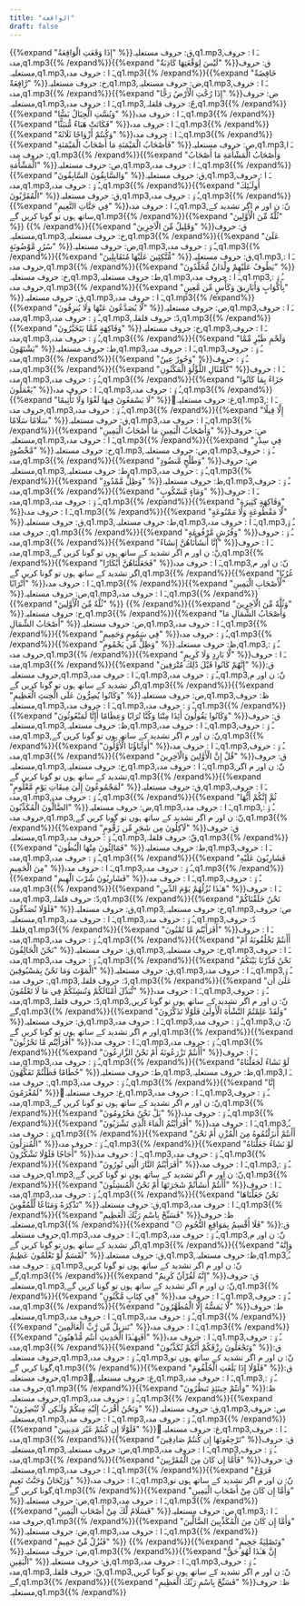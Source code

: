 ```yaml
---
title: "الواقعة"
draft: false
---
```

 {{%expand "إِذَا وَقَعَتِ الْوَاقِعَةُ" %}}ق: حروف مستعلیہ,q1.mp3,ـَ ا :  حروف مدہ,q1.mp3{{% /expand%}}{{%expand "لَيْسَ لِوَقْعَتِهَا كَاذِبَةٌ" %}}ق: حروف مستعلیہ,q1.mp3,ـَ ا :  حروف مدہ,q1.mp3{{% /expand%}}{{%expand "خَافِضَةٌ رَّافِعَةٌ" %}}خ: حروف مستعلیہ,q1.mp3,ض: حروف مستعلیہ,q1.mp3,ـَ ا :  حروف مدہ,q1.mp3{{% /expand%}}{{%expand "إِذَا رُجَّتِ الْأَرْضُ رَجًّا" %}}ض: حروف مستعلیہ,q1.mp3,ـَ ا :  حروف مدہ,q1.mp3,جّ: حروف قلقلہ,q1.mp3{{% /expand%}}{{%expand "وَبُسَّتِ الْجِبَالُ بَسًّا" %}}ـَ ا :  حروف مدہ,q1.mp3{{% /expand%}}{{%expand "فَكَانَتْ هَبَاءً مُّنبَثًّا" %}}ـَ ا :  حروف مدہ,q1.mp3{{% /expand%}}{{%expand "وَكُنتُمْ أَزْوَاجًا ثَلَاثَةً" %}}ـَ ا :  حروف مدہ,q1.mp3{{% /expand%}}{{%expand "فَأَصْحَابُ الْمَيْمَنَةِ مَا أَصْحَابُ الْمَيْمَنَةِ" %}}ص: حروف مستعلیہ,q1.mp3,ـَ ا :  حروف مدہ,q1.mp3{{% /expand%}}{{%expand "وَأَصْحَابُ الْمَشْأَمَةِ مَا أَصْحَابُ الْمَشْأَمَةِ" %}}ص: حروف مستعلیہ,q1.mp3,ـَ ا :  حروف مدہ,q1.mp3{{% /expand%}}{{%expand "وَالسَّابِقُونَ السَّابِقُونَ" %}}ق: حروف مستعلیہ,q1.mp3,ـَ ا :  حروف مدہ,q1.mp3,ـُ و٘ :  حروف مدہ,q1.mp3{{% /expand%}}{{%expand "أُولَـٰئِكَ الْمُقَرَّبُونَ" %}}ق: حروف مستعلیہ,q1.mp3,ـُ و٘ :  حروف مدہ,q1.mp3{{% /expand%}}{{%expand "فِي جَنَّاتِ النَّعِيمِ" %}}ـَ ا :  حروف مدہ,q1.mp3,نّ: ن اور م اگر تشدید کے ساتھ ہوں تو گونا کریں گے,q1.mp3{{% /expand%}}{{%expand "ثُلَّةٌ مِّنَ الْأَوَّلِينَ" %}} {{% /expand%}}{{%expand "وَقَلِيلٌ مِّنَ الْآخِرِينَ" %}}ق: حروف مستعلیہ,q1.mp3,خ: حروف مستعلیہ,q1.mp3{{% /expand%}}{{%expand "عَلَىٰ سُرُرٍ مَّوْضُونَةٍ" %}}ض: حروف مستعلیہ,q1.mp3,ـُ و٘ :  حروف مدہ,q1.mp3{{% /expand%}}{{%expand "مُّتَّكِئِينَ عَلَيْهَا مُتَقَابِلِينَ" %}}ق: حروف مستعلیہ,q1.mp3,ـَ ا :  حروف مدہ,q1.mp3{{% /expand%}}{{%expand "يَطُوفُ عَلَيْهِمْ وِلْدَانٌ مُّخَلَّدُونَ" %}}خ: حروف مستعلیہ,q1.mp3,ط: حروف مستعلیہ,q1.mp3,ـَ ا :  حروف مدہ,q1.mp3,ـُ و٘ :  حروف مدہ,q1.mp3{{% /expand%}}{{%expand "بِأَكْوَابٍ وَأَبَارِيقَ وَكَأْسٍ مِّن مَّعِينٍ" %}}ق: حروف مستعلیہ,q1.mp3,ـَ ا :  حروف مدہ,q1.mp3{{% /expand%}}{{%expand "لَّا يُصَدَّعُونَ عَنْهَا وَلَا يُنزِفُونَ" %}}ص: حروف مستعلیہ,q1.mp3,ـَ ا :  حروف مدہ,q1.mp3,ـُ و٘ :  حروف مدہ,q1.mp3,دّ: حروف قلقلہ,q1.mp3{{% /expand%}}{{%expand "وَفَاكِهَةٍ مِّمَّا يَتَخَيَّرُونَ" %}}خ: حروف مستعلیہ,q1.mp3,ـَ ا :  حروف مدہ,q1.mp3,ـُ و٘ :  حروف مدہ,q1.mp3{{% /expand%}}{{%expand "وَلَحْمِ طَيْرٍ مِّمَّا يَشْتَهُونَ" %}}ط: حروف مستعلیہ,q1.mp3,ـَ ا :  حروف مدہ,q1.mp3,ـُ و٘ :  حروف مدہ,q1.mp3{{% /expand%}}{{%expand "وَحُورٌ عِينٌ" %}}ـُ و٘ :  حروف مدہ,q1.mp3{{% /expand%}}{{%expand "كَأَمْثَالِ اللُّؤْلُؤِ الْمَكْنُونِ" %}}ـَ ا :  حروف مدہ,q1.mp3,ـُ و٘ :  حروف مدہ,q1.mp3{{% /expand%}}{{%expand "جَزَاءً بِمَا كَانُوا يَعْمَلُونَ" %}}ـَ ا :  حروف مدہ,q1.mp3,ـُ و٘ :  حروف مدہ,q1.mp3{{% /expand%}}{{%expand "لَا يَسْمَعُونَ فِيهَا لَغْوًا وَلَا تَأْثِيمًا" %}}ُغ: حروف مستعلیہ,q1.mp3,ـَ ا :  حروف مدہ,q1.mp3,ـُ و٘ :  حروف مدہ,q1.mp3{{% /expand%}}{{%expand "إِلَّا قِيلًا سَلَامًا سَلَامًا" %}}ق: حروف مستعلیہ,q1.mp3,ـَ ا :  حروف مدہ,q1.mp3{{% /expand%}}{{%expand "وَأَصْحَابُ الْيَمِينِ مَا أَصْحَابُ الْيَمِينِ" %}}ص: حروف مستعلیہ,q1.mp3,ـَ ا :  حروف مدہ,q1.mp3{{% /expand%}}{{%expand "فِي سِدْرٍ مَّخْضُودٍ" %}}خ: حروف مستعلیہ,q1.mp3,ض: حروف مستعلیہ,q1.mp3,ـُ و٘ :  حروف مدہ,q1.mp3{{% /expand%}}{{%expand "وَطَلْحٍ مَّنضُودٍ" %}}ض: حروف مستعلیہ,q1.mp3,ط: حروف مستعلیہ,q1.mp3,ـُ و٘ :  حروف مدہ,q1.mp3{{% /expand%}}{{%expand "وَظِلٍّ مَّمْدُودٍ" %}}ظ: حروف مستعلیہ,q1.mp3,ـُ و٘ :  حروف مدہ,q1.mp3{{% /expand%}}{{%expand "وَمَاءٍ مَّسْكُوبٍ" %}}ـَ ا :  حروف مدہ,q1.mp3,ـُ و٘ :  حروف مدہ,q1.mp3{{% /expand%}}{{%expand "وَفَاكِهَةٍ كَثِيرَةٍ" %}}ـَ ا :  حروف مدہ,q1.mp3{{% /expand%}}{{%expand "لَّا مَقْطُوعَةٍ وَلَا مَمْنُوعَةٍ" %}}ق: حروف مستعلیہ,q1.mp3,ط: حروف مستعلیہ,q1.mp3,ـَ ا :  حروف مدہ,q1.mp3,ـُ و٘ :  حروف مدہ,q1.mp3{{% /expand%}}{{%expand "وَفُرُشٍ مَّرْفُوعَةٍ" %}}ـُ و٘ :  حروف مدہ,q1.mp3{{% /expand%}}{{%expand "إِنَّا أَنشَأْنَاهُنَّ إِنشَاءً" %}}ـَ ا :  حروف مدہ,q1.mp3,نّ: ن اور م اگر تشدید کے ساتھ ہوں تو گونا کریں گے,q1.mp3{{% /expand%}}{{%expand "فَجَعَلْنَاهُنَّ أَبْكَارًا" %}}ـَ ا :  حروف مدہ,q1.mp3,نّ: ن اور م اگر تشدید کے ساتھ ہوں تو گونا کریں گے,q1.mp3{{% /expand%}}{{%expand "عُرُبًا أَتْرَابًا" %}}ـَ ا :  حروف مدہ,q1.mp3{{% /expand%}}{{%expand "لِّأَصْحَابِ الْيَمِينِ" %}}ص: حروف مستعلیہ,q1.mp3,ـَ ا :  حروف مدہ,q1.mp3{{% /expand%}}{{%expand "ثُلَّةٌ مِّنَ الْأَوَّلِينَ" %}} {{% /expand%}}{{%expand "وَثُلَّةٌ مِّنَ الْآخِرِينَ" %}}خ: حروف مستعلیہ,q1.mp3{{% /expand%}}{{%expand "وَأَصْحَابُ الشِّمَالِ مَا أَصْحَابُ الشِّمَالِ" %}}ص: حروف مستعلیہ,q1.mp3,ـَ ا :  حروف مدہ,q1.mp3{{% /expand%}}{{%expand "فِي سَمُومٍ وَحَمِيمٍ" %}}ـُ و٘ :  حروف مدہ,q1.mp3{{% /expand%}}{{%expand "وَظِلٍّ مِّن يَحْمُومٍ" %}}ظ: حروف مستعلیہ,q1.mp3,ـُ و٘ :  حروف مدہ,q1.mp3{{% /expand%}}{{%expand "لَّا بَارِدٍ وَلَا كَرِيمٍ" %}}ـَ ا :  حروف مدہ,q1.mp3{{% /expand%}}{{%expand "إِنَّهُمْ كَانُوا قَبْلَ ذَٰلِكَ مُتْرَفِينَ" %}}ق: حروف مستعلیہ,q1.mp3,ـَ ا :  حروف مدہ,q1.mp3,ـُ و٘ :  حروف مدہ,q1.mp3,نّ: ن اور م اگر تشدید کے ساتھ ہوں تو گونا کریں گے,q1.mp3{{% /expand%}}{{%expand "وَكَانُوا يُصِرُّونَ عَلَى الْحِنثِ الْعَظِيمِ" %}}ص: حروف مستعلیہ,q1.mp3,ظ: حروف مستعلیہ,q1.mp3,ـَ ا :  حروف مدہ,q1.mp3,ـُ و٘ :  حروف مدہ,q1.mp3{{% /expand%}}{{%expand "وَكَانُوا يَقُولُونَ أَئِذَا مِتْنَا وَكُنَّا تُرَابًا وَعِظَامًا أَإِنَّا لَمَبْعُوثُونَ" %}}ق: حروف مستعلیہ,q1.mp3,ظ: حروف مستعلیہ,q1.mp3,ـَ ا :  حروف مدہ,q1.mp3,ـُ و٘ :  حروف مدہ,q1.mp3,نّ: ن اور م اگر تشدید کے ساتھ ہوں تو گونا کریں گے,q1.mp3{{% /expand%}}{{%expand "أَوَآبَاؤُنَا الْأَوَّلُونَ" %}}ـَ ا :  حروف مدہ,q1.mp3,ـُ و٘ :  حروف مدہ,q1.mp3{{% /expand%}}{{%expand "قُلْ إِنَّ الْأَوَّلِينَ وَالْآخِرِينَ" %}}ق: حروف مستعلیہ,q1.mp3,خ: حروف مستعلیہ,q1.mp3,ـَ ا :  حروف مدہ,q1.mp3,نّ: ن اور م اگر تشدید کے ساتھ ہوں تو گونا کریں گے,q1.mp3{{% /expand%}}{{%expand "لَمَجْمُوعُونَ إِلَىٰ مِيقَاتِ يَوْمٍ مَّعْلُومٍ" %}}ق: حروف مستعلیہ,q1.mp3,ـَ ا :  حروف مدہ,q1.mp3,ـُ و٘ :  حروف مدہ,q1.mp3{{% /expand%}}{{%expand "ثُمَّ إِنَّكُمْ أَيُّهَا الضَّالُّونَ الْمُكَذِّبُونَ" %}}ض: حروف مستعلیہ,q1.mp3,ـَ ا :  حروف مدہ,q1.mp3,ـُ و٘ :  حروف مدہ,q1.mp3,نّ: ن اور م اگر تشدید کے ساتھ ہوں تو گونا کریں گے,q1.mp3{{% /expand%}}{{%expand "لَآكِلُونَ مِن شَجَرٍ مِّن زَقُّومٍ" %}}ق: حروف مستعلیہ,q1.mp3,ـُ و٘ :  حروف مدہ,q1.mp3,قّ: حروف قلقلہ,q1.mp3{{% /expand%}}{{%expand "فَمَالِئُونَ مِنْهَا الْبُطُونَ" %}}ط: حروف مستعلیہ,q1.mp3,ـَ ا :  حروف مدہ,q1.mp3,ـُ و٘ :  حروف مدہ,q1.mp3{{% /expand%}}{{%expand "فَشَارِبُونَ عَلَيْهِ مِنَ الْحَمِيمِ" %}}ـَ ا :  حروف مدہ,q1.mp3,ـُ و٘ :  حروف مدہ,q1.mp3{{% /expand%}}{{%expand "فَشَارِبُونَ شُرْبَ الْهِيمِ" %}}ـَ ا :  حروف مدہ,q1.mp3,ـُ و٘ :  حروف مدہ,q1.mp3{{% /expand%}}{{%expand "هَـٰذَا نُزُلُهُمْ يَوْمَ الدِّينِ" %}}ـَ ا :  حروف مدہ,q1.mp3,دّ: حروف قلقلہ,q1.mp3{{% /expand%}}{{%expand "نَحْنُ خَلَقْنَاكُمْ فَلَوْلَا تُصَدِّقُونَ" %}}ق: حروف مستعلیہ,q1.mp3,خ: حروف مستعلیہ,q1.mp3,ص: حروف مستعلیہ,q1.mp3,ـَ ا :  حروف مدہ,q1.mp3,ـُ و٘ :  حروف مدہ,q1.mp3,دّ: حروف قلقلہ,q1.mp3{{% /expand%}}{{%expand "أَفَرَأَيْتُم مَّا تُمْنُونَ" %}}ـَ ا :  حروف مدہ,q1.mp3,ـُ و٘ :  حروف مدہ,q1.mp3{{% /expand%}}{{%expand "أَأَنتُمْ تَخْلُقُونَهُ أَمْ نَحْنُ الْخَالِقُونَ" %}}ق: حروف مستعلیہ,q1.mp3,خ: حروف مستعلیہ,q1.mp3,ـَ ا :  حروف مدہ,q1.mp3,ـُ و٘ :  حروف مدہ,q1.mp3{{% /expand%}}{{%expand "نَحْنُ قَدَّرْنَا بَيْنَكُمُ الْمَوْتَ وَمَا نَحْنُ بِمَسْبُوقِينَ" %}}ق: حروف مستعلیہ,q1.mp3,ـَ ا :  حروف مدہ,q1.mp3,ـُ و٘ :  حروف مدہ,q1.mp3,دّ: حروف قلقلہ,q1.mp3{{% /expand%}}{{%expand "عَلَىٰ أَن نُّبَدِّلَ أَمْثَالَكُمْ وَنُنشِئَكُمْ فِي مَا لَا تَعْلَمُونَ" %}}ـَ ا :  حروف مدہ,q1.mp3,ـُ و٘ :  حروف مدہ,q1.mp3,دّ: حروف قلقلہ,q1.mp3,نّ: ن اور م اگر تشدید کے ساتھ ہوں تو گونا کریں گے,q1.mp3{{% /expand%}}{{%expand "وَلَقَدْ عَلِمْتُمُ النَّشْأَةَ الْأُولَىٰ فَلَوْلَا تَذَكَّرُونَ" %}}ق: حروف مستعلیہ,q1.mp3,ـَ ا :  حروف مدہ,q1.mp3,ـُ و٘ :  حروف مدہ,q1.mp3,نّ: ن اور م اگر تشدید کے ساتھ ہوں تو گونا کریں گے,q1.mp3{{% /expand%}}{{%expand "أَفَرَأَيْتُم مَّا تَحْرُثُونَ" %}}ـَ ا :  حروف مدہ,q1.mp3,ـُ و٘ :  حروف مدہ,q1.mp3{{% /expand%}}{{%expand "أَأَنتُمْ تَزْرَعُونَهُ أَمْ نَحْنُ الزَّارِعُونَ" %}}ـَ ا :  حروف مدہ,q1.mp3,ـُ و٘ :  حروف مدہ,q1.mp3{{% /expand%}}{{%expand "لَوْ نَشَاءُ لَجَعَلْنَاهُ حُطَامًا فَظَلْتُمْ تَفَكَّهُونَ" %}}ط: حروف مستعلیہ,q1.mp3,ظ: حروف مستعلیہ,q1.mp3,ـَ ا :  حروف مدہ,q1.mp3,ـُ و٘ :  حروف مدہ,q1.mp3{{% /expand%}}{{%expand "إِنَّا لَمُغْرَمُونَ" %}}ُغ: حروف مستعلیہ,q1.mp3,ـَ ا :  حروف مدہ,q1.mp3,ـُ و٘ :  حروف مدہ,q1.mp3,نّ: ن اور م اگر تشدید کے ساتھ ہوں تو گونا کریں گے,q1.mp3{{% /expand%}}{{%expand "بَلْ نَحْنُ مَحْرُومُونَ" %}}ـُ و٘ :  حروف مدہ,q1.mp3{{% /expand%}}{{%expand "أَفَرَأَيْتُمُ الْمَاءَ الَّذِي تَشْرَبُونَ" %}}ـَ ا :  حروف مدہ,q1.mp3,ـُ و٘ :  حروف مدہ,q1.mp3{{% /expand%}}{{%expand "أَأَنتُمْ أَنزَلْتُمُوهُ مِنَ الْمُزْنِ أَمْ نَحْنُ الْمُنزِلُونَ" %}}ـُ و٘ :  حروف مدہ,q1.mp3{{% /expand%}}{{%expand "لَوْ نَشَاءُ جَعَلْنَاهُ أُجَاجًا فَلَوْلَا تَشْكُرُونَ" %}}ـَ ا :  حروف مدہ,q1.mp3,ـُ و٘ :  حروف مدہ,q1.mp3{{% /expand%}}{{%expand "أَفَرَأَيْتُمُ النَّارَ الَّتِي تُورُونَ" %}}ـَ ا :  حروف مدہ,q1.mp3,ـُ و٘ :  حروف مدہ,q1.mp3,نّ: ن اور م اگر تشدید کے ساتھ ہوں تو گونا کریں گے,q1.mp3{{% /expand%}}{{%expand "أَأَنتُمْ أَنشَأْتُمْ شَجَرَتَهَا أَمْ نَحْنُ الْمُنشِئُونَ" %}}ـَ ا :  حروف مدہ,q1.mp3,ـُ و٘ :  حروف مدہ,q1.mp3{{% /expand%}}{{%expand "نَحْنُ جَعَلْنَاهَا تَذْكِرَةً وَمَتَاعًا لِّلْمُقْوِينَ" %}}ق: حروف مستعلیہ,q1.mp3,ـَ ا :  حروف مدہ,q1.mp3{{% /expand%}}{{%expand "فَسَبِّحْ بِاسْمِ رَبِّكَ الْعَظِيمِ" %}}ظ: حروف مستعلیہ,q1.mp3{{% /expand%}}{{%expand "۞ فَلَا أُقْسِمُ بِمَوَاقِعِ النُّجُومِ" %}}ق: حروف مستعلیہ,q1.mp3,ـَ ا :  حروف مدہ,q1.mp3,ـُ و٘ :  حروف مدہ,q1.mp3,نّ: ن اور م اگر تشدید کے ساتھ ہوں تو گونا کریں گے,q1.mp3{{% /expand%}}{{%expand "وَإِنَّهُ لَقَسَمٌ لَّوْ تَعْلَمُونَ عَظِيمٌ" %}}ق: حروف مستعلیہ,q1.mp3,ظ: حروف مستعلیہ,q1.mp3,ـُ و٘ :  حروف مدہ,q1.mp3,نّ: ن اور م اگر تشدید کے ساتھ ہوں تو گونا کریں گے,q1.mp3{{% /expand%}}{{%expand "إِنَّهُ لَقُرْآنٌ كَرِيمٌ" %}}ق: حروف مستعلیہ,q1.mp3,نّ: ن اور م اگر تشدید کے ساتھ ہوں تو گونا کریں گے,q1.mp3{{% /expand%}}{{%expand "فِي كِتَابٍ مَّكْنُونٍ" %}}ـَ ا :  حروف مدہ,q1.mp3,ـُ و٘ :  حروف مدہ,q1.mp3{{% /expand%}}{{%expand "لَّا يَمَسُّهُ إِلَّا الْمُطَهَّرُونَ" %}}ط: حروف مستعلیہ,q1.mp3,ـَ ا :  حروف مدہ,q1.mp3,ـُ و٘ :  حروف مدہ,q1.mp3{{% /expand%}}{{%expand "تَنزِيلٌ مِّن رَّبِّ الْعَالَمِينَ" %}}ـَ ا :  حروف مدہ,q1.mp3{{% /expand%}}{{%expand "أَفَبِهَـٰذَا الْحَدِيثِ أَنتُم مُّدْهِنُونَ" %}}ـَ ا :  حروف مدہ,q1.mp3,ـُ و٘ :  حروف مدہ,q1.mp3{{% /expand%}}{{%expand "وَتَجْعَلُونَ رِزْقَكُمْ أَنَّكُمْ تُكَذِّبُونَ" %}}ق: حروف مستعلیہ,q1.mp3,ـُ و٘ :  حروف مدہ,q1.mp3,نّ: ن اور م اگر تشدید کے ساتھ ہوں تو گونا کریں گے,q1.mp3{{% /expand%}}{{%expand "فَلَوْلَا إِذَا بَلَغَتِ الْحُلْقُومَ" %}}ق: حروف مستعلیہ,q1.mp3,ُغ: حروف مستعلیہ,q1.mp3,ـَ ا :  حروف مدہ,q1.mp3,ـُ و٘ :  حروف مدہ,q1.mp3{{% /expand%}}{{%expand "وَأَنتُمْ حِينَئِذٍ تَنظُرُونَ" %}}ظ: حروف مستعلیہ,q1.mp3,ـُ و٘ :  حروف مدہ,q1.mp3{{% /expand%}}{{%expand "وَنَحْنُ أَقْرَبُ إِلَيْهِ مِنكُمْ وَلَـٰكِن لَّا تُبْصِرُونَ" %}}ق: حروف مستعلیہ,q1.mp3,ص: حروف مستعلیہ,q1.mp3,ـَ ا :  حروف مدہ,q1.mp3,ـُ و٘ :  حروف مدہ,q1.mp3{{% /expand%}}{{%expand "فَلَوْلَا إِن كُنتُمْ غَيْرَ مَدِينِينَ" %}}ُغ: حروف مستعلیہ,q1.mp3,ـَ ا :  حروف مدہ,q1.mp3{{% /expand%}}{{%expand "تَرْجِعُونَهَا إِن كُنتُمْ صَادِقِينَ" %}}ق: حروف مستعلیہ,q1.mp3,ص: حروف مستعلیہ,q1.mp3,ـَ ا :  حروف مدہ,q1.mp3,ـُ و٘ :  حروف مدہ,q1.mp3{{% /expand%}}{{%expand "فَأَمَّا إِن كَانَ مِنَ الْمُقَرَّبِينَ" %}}ق: حروف مستعلیہ,q1.mp3,ـَ ا :  حروف مدہ,q1.mp3{{% /expand%}}{{%expand "فَرَوْحٌ وَرَيْحَانٌ وَجَنَّتُ نَعِيمٍ" %}}ـَ ا :  حروف مدہ,q1.mp3,نّ: ن اور م اگر تشدید کے ساتھ ہوں تو گونا کریں گے,q1.mp3{{% /expand%}}{{%expand "وَأَمَّا إِن كَانَ مِنْ أَصْحَابِ الْيَمِينِ" %}}ص: حروف مستعلیہ,q1.mp3,ـَ ا :  حروف مدہ,q1.mp3{{% /expand%}}{{%expand "فَسَلَامٌ لَّكَ مِنْ أَصْحَابِ الْيَمِينِ" %}}ص: حروف مستعلیہ,q1.mp3,ـَ ا :  حروف مدہ,q1.mp3{{% /expand%}}{{%expand "وَأَمَّا إِن كَانَ مِنَ الْمُكَذِّبِينَ الضَّالِّينَ" %}}ض: حروف مستعلیہ,q1.mp3,ـَ ا :  حروف مدہ,q1.mp3{{% /expand%}}{{%expand "فَنُزُلٌ مِّنْ حَمِيمٍ" %}} {{% /expand%}}{{%expand "وَتَصْلِيَةُ جَحِيمٍ" %}}ص: حروف مستعلیہ,q1.mp3{{% /expand%}}{{%expand "إِنَّ هَـٰذَا لَهُوَ حَقُّ الْيَقِينِ" %}}ق: حروف مستعلیہ,q1.mp3,ـَ ا :  حروف مدہ,q1.mp3,ـُ و٘ :  حروف مدہ,q1.mp3,قّ: حروف قلقلہ,q1.mp3,نّ: ن اور م اگر تشدید کے ساتھ ہوں تو گونا کریں گے,q1.mp3{{% /expand%}}{{%expand "فَسَبِّحْ بِاسْمِ رَبِّكَ الْعَظِيمِ" %}}ظ: حروف مستعلیہ,q1.mp3{{% /expand%}}
